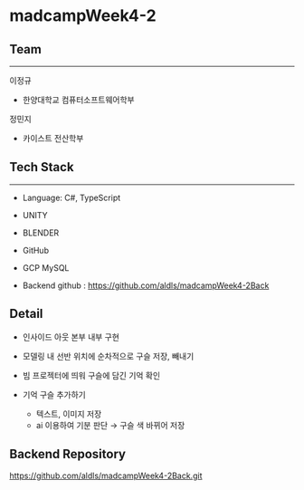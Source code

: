 # madcampWeek4-2

## Team

---

이정규

- 한양대학교  컴퓨터소프트웨어학부

정민지

- 카이스트 전산학부

## Tech Stack

---

- Language: C#, TypeScript
- UNITY
- BLENDER
- GitHub
- GCP MySQL

- Backend github : https://github.com/aldls/madcampWeek4-2Back

## Detail

- 인사이드 아웃 본부 내부 구현
- 모델링 내 선반 위치에 순차적으로 구슬 저장, 빼내기
- 빔 프로젝터에 띄워 구슬에 담긴 기억 확인

- 기억 구슬 추가하기
    - 텍스트, 이미지 저장
    - ai 이용하여 기분 판단 → 구슬 색 바뀌어 저장

## Backend Repository
https://github.com/aldls/madcampWeek4-2Back.git
